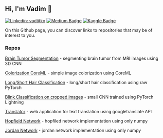 ## Hi, I'm Vadim 👋

[![Linkedin: vadtitko](https://img.shields.io/badge/-Vadim%20Titko-blue?style=flat-square&logo=Linkedin&logoColor=white&link=https://www.linkedin.com/in/vadtitko/)](https://www.linkedin.com/in/vadtitko/)
[![Medium Badge](https://img.shields.io/badge/-vadbeg-000000?style=flat&labelColor=000000&logo=Medium&link=https://medium.com/@vadbeg)](https://medium.com/@vadbeg)
[![Kaggle Badge](https://img.shields.io/badge/-vadbeg-teal?style=flat&logo=kaggle&logoColor=deepblue&link=https://www.kaggle.com/vadbeg)](https://www.kaggle.com/vadbeg)

On this Github page, you can discover links to repositories that may be of interest to you.

### Repos

[Brain Tumor Segmentation](https://github.com/Vadbeg/brain-tumor-egmentation) - segmenting brain tumor from MRI images using 3D CNN

[Colorization CoreML](https://github.com/Vadbeg/colorization-coreml) - simple image colorization using CoreML

[Long/Short Hair Classification](https://github.com/Vadbeg/hair-classification) - long/short hair classification using raw PyTorch

[Blink Classification on cropped images](https://github.com/Vadbeg/blink-classification) - small CNN trained using PyTorch Lightning

[Translator](https://github.com/Vadbeg/translator) - web application for text translation using googletranslate API

[Hopfield Network](https://github.com/Vadbeg/hopfield-network) - hopfiled network implementation using only numpy

[Jordan Network](https://github.com/Vadbeg/jordan-nn) - jordan network implementation using only numpy
